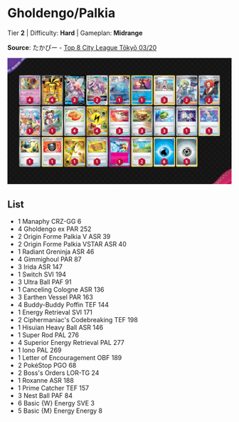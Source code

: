 # Gholdengo/Palkia

Tier **2** | Difficulty: **Hard** | Gameplan: **Midrange**

**Source**: たかぴー - [Top 8 City League Tōkyō 03/20](https://limitlesstcg.com/decks/list/jp/6443)

![decklist](../../!Images/Standard/10BRS-TEF/Gholdengo-Palkia.png)

## List
* 1 Manaphy CRZ-GG 6
* 4 Gholdengo ex PAR 252
* 2 Origin Forme Palkia V ASR 39
* 2 Origin Forme Palkia VSTAR ASR 40
* 1 Radiant Greninja ASR 46
* 4 Gimmighoul PAR 87
* 3 Irida ASR 147
* 1 Switch SVI 194
* 3 Ultra Ball PAF 91
* 1 Canceling Cologne ASR 136
* 3 Earthen Vessel PAR 163
* 4 Buddy-Buddy Poffin TEF 144
* 1 Energy Retrieval SVI 171
* 2 Ciphermaniac's Codebreaking TEF 198
* 1 Hisuian Heavy Ball ASR 146
* 1 Super Rod PAL 276
* 4 Superior Energy Retrieval PAL 277
* 1 Iono PAL 269
* 1 Letter of Encouragement OBF 189
* 2 PokéStop PGO 68
* 2 Boss's Orders LOR-TG 24
* 1 Roxanne ASR 188
* 1 Prime Catcher TEF 157
* 3 Nest Ball PAF 84
* 6 Basic {W} Energy SVE 3
* 5 Basic {M} Energy Energy 8
